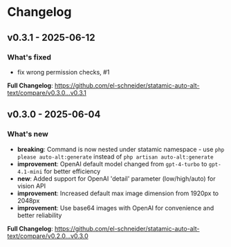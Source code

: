 # Changelog

## v0.3.1 - 2025-06-12

### What's fixed

- fix wrong permission checks, #1

**Full Changelog**: https://github.com/el-schneider/statamic-auto-alt-text/compare/v0.3.0...v0.3.1

## v0.3.0 - 2025-06-04

### What's new

- **breaking**: Command is now nested under statamic namespace - use `php please auto-alt:generate` instead of `php artisan auto-alt:generate`
- **improvement**: OpenAI default model changed from `gpt-4-turbo` to `gpt-4.1-mini` for better efficiency
- **new**: Added support for OpenAI 'detail' parameter (low/high/auto) for vision API
- **improvement**: Increased default max image dimension from 1920px to 2048px
- **improvement**: Use base64 images with OpenAI for convenience and better reliability

**Full Changelog**: https://github.com/el-schneider/statamic-auto-alt-text/compare/v0.2.0...v0.3.0
